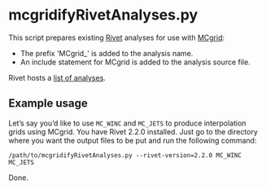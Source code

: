 # mcgridifyRivetAnalyses.py
This script prepares existing [Rivet](rivet.hepforge.org) analyses for use with [MCgrid](mcgrid.hepforge.org):

- The prefix 'MCgrid_' is added to the analysis name.
- An include statement for MCgrid is added to the analysis source file.

Rivet hosts a [list of analyses](https://rivet.hepforge.org/analyses).

## Example usage

Let’s say you’d like to use `MC_WINC` and `MC_JETS` to produce interpolation grids using MCgrid.
You have Rivet 2.2.0 installed.
Just go to the directory where you want the output files to be put and run the following command:

```
/path/to/mcgridifyRivetAnalyses.py --rivet-version=2.2.0 MC_WINC MC_JETS
```

Done.
